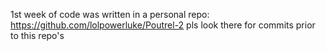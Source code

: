 1st week of code was written in a personal repo: https://github.com/lolpowerluke/Poutrel-2
pls look there for commits prior to this repo's
